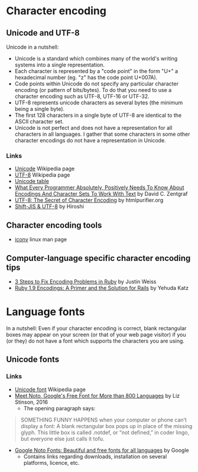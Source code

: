 # Character encoding

## Unicode and UTF-8

Unicode in a nutshell:
- Unicode is a standard which combines many of the world's writing
  systems into a single representation.
- Each character is represented by a "code point" in the form "U+"
  a hexadecimal number (eg. "z" has the code point U+007A).
- Code points within Unicode do not specify any particular character
  encoding (or pattern of bits/bytes). To do that you need to use a
  character encoding such as UTF-8, UTF-16 or UTF-32.
- UTF-8 represents unicode characters as several bytes (the minimum
  being a single byte).
- The first 128 characters in a single byte of UTF-8 are identical
  to the ASCII character set.
- Unicode is not perfect and does not have a representation for all
  characters in all languages. I gather that some characters in some
  other character encodings do not have a representation in Unicode.

### Links
- [Unicode](https://en.wikipedia.org/wiki/Unicode) Wikipedia page
- [UTF-8](https://en.wikipedia.org/wiki/UTF-8) Wikipedia page
- [Unicode table](http://unicode-table.com/en/)
- [What Every Programmer Absolutely, Positively Needs To Know About Encodings And Character Sets To Work With Text](http://kunststube.net/encoding/) by David C. Zentgraf
- [UTF-8: The Secret of Character Encoding](http://htmlpurifier.org/docs/enduser-utf8.html) by htmlpurifier.org
- [Shift-JIS & UTF-8](http://david.latapie.name/blog/shift-jis-utf-8/) by Hiroshi

## Character encoding tools
- [iconv](http://linux.die.net/man/1/iconv) linux man page

## Computer-language specific character encoding tips
- [3 Steps to Fix Encoding Problems in Ruby](http://www.justinweiss.com/articles/3-steps-to-fix-encoding-problems-in-ruby/) by Justin Weiss
- [Ruby 1.9 Encodings: A Primer and the Solution for Rails](http://yehudakatz.com/2010/05/05/ruby-1-9-encodings-a-primer-and-the-solution-for-rails/) by Yehuda Katz

# Language fonts

In a nutshell: Even if your character encoding is correct, blank
rectangular boxes may appear on your screen (or that of your web
page visitor) if you (or they) do not have a font which supports
the characters you are using.

## Unicode fonts

### Links
- [Unicode font](https://en.wikipedia.org/wiki/Unicode_font) Wikipedia page
- [Meet Noto, Google's Free Font for More than 800 Languages](https://www.wired.com/2016/10/meet-noto-googles-free-font-800-languages/) by Liz Stinson, 2016
  * The opening paragraph says:
> SOMETHING FUNNY HAPPENS when your computer or phone can’t display a font: A blank rectangular box pops up in place of the missing glyph. This little box is called .notdef, or “not defined,” in coder lingo, but everyone else just calls it tofu.

- [Google Noto Fonts: Beautiful and free fonts for all languages](https://www.google.com/get/noto/) by Google
  * Contains links regarding downloads, installation on several platforms, licence, etc.

